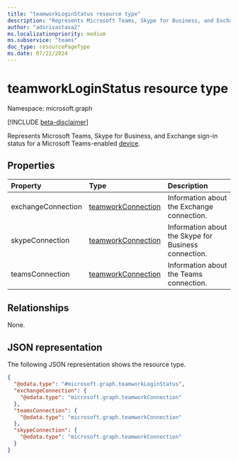 ```yaml
---
title: "teamworkLoginStatus resource type"
description: "Represents Microsoft Teams, Skype for Business, and Exchange sign-in status for a Microsoft Teams-enabled device."
author: "adsrivastava2"
ms.localizationpriority: medium
ms.subservice: "teams"
doc_type: resourcePageType
ms.date: 07/22/2024
---
```


# teamworkLoginStatus resource type

Namespace: microsoft.graph

[!INCLUDE [beta-disclaimer](../../includes/beta-disclaimer.md)]

Represents Microsoft Teams, Skype for Business, and Exchange sign-in status for a Microsoft Teams-enabled [device](../resources/teamworkdevice.md).

## Properties
|Property|Type|Description|
|:---|:---|:---|
|exchangeConnection|[teamworkConnection](../resources/teamworkconnection.md)|Information about the Exchange connection.|
|skypeConnection|[teamworkConnection](../resources/teamworkconnection.md)|Information about the Skype for Business connection.|
|teamsConnection|[teamworkConnection](../resources/teamworkconnection.md)|Information about the Teams connection.|


## Relationships
None.

## JSON representation
The following JSON representation shows the resource type.
<!-- {
  "blockType": "resource",
  "@odata.type": "microsoft.graph.teamworkLoginStatus"
}
-->
``` json
{
  "@odata.type": "#microsoft.graph.teamworkLoginStatus",
  "exchangeConnection": {
    "@odata.type": "microsoft.graph.teamworkConnection"
  },
  "teamsConnection": {
    "@odata.type": "microsoft.graph.teamworkConnection"
  },
  "skypeConnection": {
    "@odata.type": "microsoft.graph.teamworkConnection"
  }
}
```

